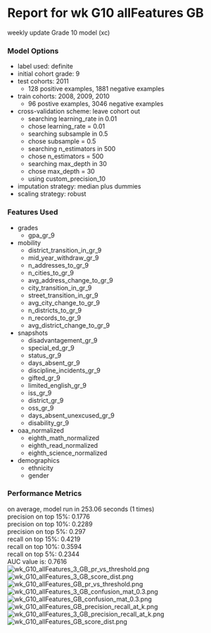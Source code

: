 # Report for wk G10 allFeatures GB
weekly update Grade 10 model (xc)

### Model Options
* label used: definite
* initial cohort grade: 9
* test cohorts: 2011
	 * 128 positive examples, 1881 negative examples
* train cohorts: 2008, 2009, 2010
	 * 96 postive examples, 3046 negative examples
* cross-validation scheme: leave cohort out
	 * searching learning_rate in 0.01
	 * chose learning_rate = 0.01
	 * searching subsample in 0.5
	 * chose subsample = 0.5
	 * searching n_estimators in 500
	 * chose n_estimators = 500
	 * searching max_depth in 30
	 * chose max_depth = 30
	 * using custom_precision_10
* imputation strategy: median plus dummies
* scaling strategy: robust

### Features Used
* grades
	 * gpa_gr_9
* mobility
	 * district_transition_in_gr_9
	 * mid_year_withdraw_gr_9
	 * n_addresses_to_gr_9
	 * n_cities_to_gr_9
	 * avg_address_change_to_gr_9
	 * city_transition_in_gr_9
	 * street_transition_in_gr_9
	 * avg_city_change_to_gr_9
	 * n_districts_to_gr_9
	 * n_records_to_gr_9
	 * avg_district_change_to_gr_9
* snapshots
	 * disadvantagement_gr_9
	 * special_ed_gr_9
	 * status_gr_9
	 * days_absent_gr_9
	 * discipline_incidents_gr_9
	 * gifted_gr_9
	 * limited_english_gr_9
	 * iss_gr_9
	 * district_gr_9
	 * oss_gr_9
	 * days_absent_unexcused_gr_9
	 * disability_gr_9
* oaa_normalized
	 * eighth_math_normalized
	 * eighth_read_normalized
	 * eighth_science_normalized
* demographics
	 * ethnicity
	 * gender

### Performance Metrics
on average, model run in 253.06 seconds (1 times) <br/>precision on top 15%: 0.1776 <br/>precision on top 10%: 0.2289 <br/>precision on top 5%: 0.297 <br/>recall on top 15%: 0.4219 <br/>recall on top 10%: 0.3594 <br/>recall on top 5%: 0.2344 <br/>AUC value is: 0.7616 <br/>![wk_G10_allFeatures_3_GB_pr_vs_threshold.png](figs/wk_G10_allFeatures_3_GB_pr_vs_threshold.png)
![wk_G10_allFeatures_3_GB_score_dist.png](figs/wk_G10_allFeatures_3_GB_score_dist.png)
![wk_G10_allFeatures_GB_pr_vs_threshold.png](figs/wk_G10_allFeatures_GB_pr_vs_threshold.png)
![wk_G10_allFeatures_3_GB_confusion_mat_0.3.png](figs/wk_G10_allFeatures_3_GB_confusion_mat_0.3.png)
![wk_G10_allFeatures_GB_confusion_mat_0.3.png](figs/wk_G10_allFeatures_GB_confusion_mat_0.3.png)
![wk_G10_allFeatures_GB_precision_recall_at_k.png](figs/wk_G10_allFeatures_GB_precision_recall_at_k.png)
![wk_G10_allFeatures_3_GB_precision_recall_at_k.png](figs/wk_G10_allFeatures_3_GB_precision_recall_at_k.png)
![wk_G10_allFeatures_GB_score_dist.png](figs/wk_G10_allFeatures_GB_score_dist.png)
